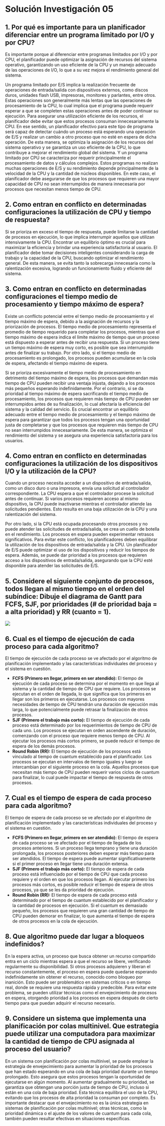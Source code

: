 # **Solución Investigación 05**

## **1. Por qué es importante para un planificador diferenciar entre un programa limitado por I/O y por CPU?**

Es importante porque al diferenciar entre programas limitados por I/O y por CPU, el planificador puede optimizar la asignación de recursos del sistema operativo, garantizando un uso eficiente de la CPU y un manejo adecuado de las operaciones de I/O, lo que a su vez mejora el rendimiento general del sistema.

Un programa limitado por E/S implica la realización frecuente de operaciones de entrada/salida con dispositivos externos, como discos duros, unidades flash USB, impresoras, monitores y parlantes, entre otros. Estas operaciones son generalmente más lentas que las operaciones de procesamiento de la CPU, lo cual implica que el programa puede requerir esperar a que se completen estas operaciones antes de poder continuar su ejecución. Para asegurar una utilización eficiente de los recursos, el planificador debe evitar que estos procesos consuman innecesariamente la CPU. En ese sentido, un planificador efectivo para este tipo de programa será capaz de detectar cuándo un proceso está esperando una operación de E/S y realizar un cambio a otro proceso que no esté en espera de dicha operación. De esta manera, se optimiza la asignación de los recursos del sistema operativo y se garantiza un uso eficiente de la CPU, lo que contribuye a mejorar el rendimiento global del sistema.
Y un programa limitado por CPU se caracteriza por requerir principalmente el procesamiento de datos y cálculos complejos. Estos programas no realizan muchas operaciones de E/S y su rendimiento depende principalmente de la velocidad de la CPU y la cantidad de núcleos disponibles. En este caso, el planificador debe asegurarse de que los procesos que requieren una mayor capacidad de CPU no sean interrumpidos de manera innecesaria por procesos que necesitan menos tiempo de CPU.


## **2. Como entran en conflicto en determinadas configuraciones la utilización de CPU y tiempo de respuesta?**

Si se prioriza en exceso el tiempo de respuesta, puede limitarse la cantidad de procesos en ejecución, lo que implica interrumpir aquellos que utilizan intensivamente la CPU. Encontrar un equilibrio óptimo es crucial para maximizar la eficiencia y brindar una experiencia satisfactoria al usuario. El planificador debe tomar decisiones inteligentes considerando la carga de trabajo y la capacidad de la CPU, buscando optimizar el rendimiento general. De esta manera, se evita tanto la sobrecarga innecesaria como la ralentización excesiva, logrando un funcionamiento fluido y eficiente del sistema.

## **3. Como entran en conflicto en determinadas configuraciones el tiempo medio de procesamiento y tiempo máximo de espera?**

Existe un conflicto potencial entre el tiempo medio de procesamiento y el tiempo máximo de espera, debido a la asignación de recursos y la priorización de procesos. El tiempo medio de procesamiento representa el promedio de tiempo requerido para completar los procesos, mientras que el tiempo máximo de espera indica el límite máximo de tiempo que un proceso está dispuesto a esperar antes de recibir una respuesta. Si un proceso tiene un tiempo máximo de espera muy corto, es posible que sea interrumpido antes de finalizar su trabajo. Por otro lado, si el tiempo medio de procesamiento es prolongado, los procesos pueden acumularse en la cola de espera, afectando el tiempo máximo de espera.

Si se prioriza excesivamente el tiempo medio de procesamiento en detrimento del tiempo máximo de espera, los procesos que demandan más tiempo de CPU pueden recibir una ventaja injusta, dejando a los procesos más pequeños esperando indefinidamente. Por el contrario, si se da prioridad al tiempo máximo de espera sacrificando el tiempo medio de procesamiento, los procesos que requieren más tiempo de CPU pueden ser interrumpidos antes de su finalización, lo cual afectaría la eficiencia del sistema y la calidad del servicio. Es crucial encontrar un equilibrio adecuado entre el tiempo medio de procesamiento y el tiempo máximo de espera para garantizar que todos los procesos tengan una oportunidad justa de completarse y que los procesos que requieren más tiempo de CPU no sean interrumpidos innecesariamente. De esta manera, se optimiza el rendimiento del sistema y se asegura una experiencia satisfactoria para los usuarios.

## **4. Como entran en conflicto en determinadas configuraciones la utilización de los dispositivos I/O y la utilización de la CPU?**

Cuando un proceso necesita acceder a un dispositivo de entrada/salida, como un disco duro o una impresora, envía una solicitud al controlador correspondiente. La CPU espera a que el controlador procese la solicitud antes de continuar. Si varios procesos requieren acceso al mismo dispositivo, la CPU puede inactivarse mientras el controlador atiende las solicitudes pendientes. Esto resulta en una baja utilización de la CPU y una ralentización del sistema.

Por otro lado, si la CPU está ocupada procesando otros procesos y no puede atender las solicitudes de entrada/salida, se crea un cuello de botella en el rendimiento. Los procesos en espera pueden experimentar retrasos significativos. Para evitar este conflicto, los planificadores deben equilibrar la utilización de los dispositivos de entrada/salida y la CPU. Un planificador de E/S puede optimizar el uso de los dispositivos y reducir los tiempos de espera. Además, se puede dar prioridad a los procesos que requieren acceso a los dispositivos de entrada/salida, asegurando que la CPU esté disponible para atender las solicitudes de E/S.

## **5. Considere el siguiente conjunto de procesos, todos llegan al mismo tiempo en el orden del subíndice: Dibuje el diagrama de Gantt para FCFS, SJF, por prioridades (# de prioridad baja = a alta prioridad) y RR (cuanto = 1).**

![](punto5.png)

## **6. Cual es el tiempo de ejecución de cada proceso para cada algoritmo?**

El tiempo de ejecución de cada proceso se ve afectado por el algoritmo de planificación implementado y las características individuales del proceso y el sistema en cuestión.

- **FCFS (Primero en llegar, primero en ser atendido):** El tiempo de ejecución de cada proceso se determina por el momento en que llega al sistema y la cantidad de tiempo de CPU que requiere. Los procesos se ejecutan en el orden de llegada, lo que significa que los primeros en llegar son los primeros en ejecutarse. Los procesos con mayores necesidades de tiempo de CPU tendrán una duración de ejecución más larga, lo que potencialmente puede retrasar la finalización de otros procesos.
- **SJF (Primero el trabajo más corto):** El tiempo de ejecución de cada proceso está determinado por los requerimientos de tiempo de CPU de cada uno. Los procesos se ejecutan en orden ascendente de duración, comenzando con el proceso que requiere menos tiempo de CPU. Al ejecutar los procesos más cortos primero, se puede reducir el tiempo de espera de los demás procesos.
- **Round Robin (RR):** El tiempo de ejecución de los procesos está vinculado al tiempo de cuantum establecido para el planificador. Los procesos se ejecutan en intervalos de tiempo iguales y luego se intercambian por el siguiente proceso en la cola. Aquellos procesos que necesitan más tiempo de CPU pueden requerir varios ciclos de cuantum para finalizar, lo cual puede impactar el tiempo de respuesta de otros procesos.

## **7. Cual es el tiempo de espera de cada proceso para cada algoritmo?**

El tiempo de espera de cada proceso se ve afectado por el algoritmo de planificación implementado y las características individuales del proceso y el sistema en cuestión.

- **FCFS (Primero en llegar, primero en ser atendido):** El tiempo de espera de cada proceso se ve afectado por el tiempo de llegada de los procesos anteriores. Si un proceso llega temprano y tiene una duración prolongada, los procesos posteriores deben esperar más tiempo para ser atendidos. El tiempo de espera puede aumentar significativamente si el primer proceso en llegar tiene una duración extensa.
- **SJF (Primero el trabajo más corto):** El tiempo de espera de cada proceso está influenciado por el tiempo de CPU que cada proceso requiere y el orden en que los procesos llegan. Al ejecutar primero los procesos más cortos, es posible reducir el tiempo de espera de otros procesos, ya que se les da prioridad de ejecución.
- **Round Robin (RR):** El tiempo de espera de cada proceso está determinado por el tiempo de cuantum establecido por el planificador y la cantidad de procesos en ejecución. Si el cuantum es demasiado pequeño, los procesos que requieren una gran cantidad de tiempo de CPU pueden demorar en finalizar, lo que aumenta el tiempo de espera de otros procesos en la cola de ejecución.

## **8. Que algoritmo puede dar lugar a bloqueos indefinidos?**

En la espera activa, un proceso que busca obtener un recurso compartido entra en un ciclo mientras espera a que el recurso se libere, verificando regularmente su disponibilidad. Si otros procesos adquieren y liberan el recurso constantemente, el proceso en espera puede quedarse esperando indefinidamente sin obtener el recurso, conocido como bloqueo por inanición. Esto puede ser problemático en sistemas críticos o en tiempo real, donde se requiere una respuesta rápida y predecible. Para evitar este problema, se pueden utilizar técnicas como el envejecimiento de procesos en espera, otorgando prioridad a los procesos en espera después de cierto tiempo para que puedan adquirir el recurso necesario.

## **9. Considere un sistema que implementa una planificación por colas multinivel. Que estrategia puede utilizar una computadora para maximizar la cantidad de tiempo de CPU asignada al proceso del usuario?**

En un sistema con planificación por colas multinivel, se puede emplear la estrategia de envejecimiento para aumentar la prioridad de los procesos que han estado esperando en una cola de baja prioridad durante un tiempo prolongado. Esto asegura que estos procesos tengan la oportunidad de ejecutarse en algún momento. Al aumentar gradualmente su prioridad, se garantiza que obtengan una porción justa de tiempo de CPU, incluso si están en una cola de baja prioridad. Esta técnica equilibra el uso de la CPU, evitando que los procesos de alta prioridad la consuman por completo. Es importante destacar que el envejecimiento no es la única estrategia en sistemas de planificación por colas multinivel; otras técnicas, como la prioridad dinámica o el ajuste de los valores de cuantum para cada cola, también pueden resultar efectivas en situaciones específicas.
